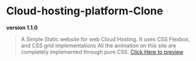 # Cloud-hosting-platform-Clone

**version 1.1.0**

> A Simple Static website for web Cloud Hosting.
> It uses CSS Flexbox, and CSS grid implementations
> All the animation on this site are completely implemented through pure CSS.
> [Click Here to preview](https://hostlr-cloudservice.netlify.app/feature.html)
